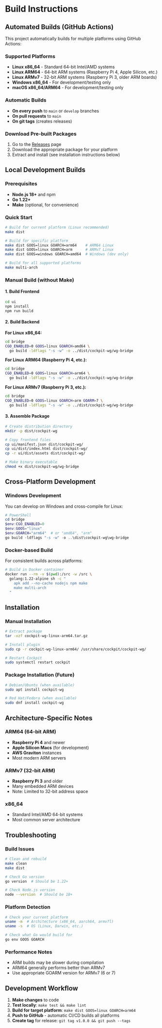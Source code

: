 # Build Instructions

## Automated Builds (GitHub Actions)

This project automatically builds for multiple platforms using GitHub Actions:

### Supported Platforms
- **Linux x86_64** - Standard 64-bit Intel/AMD systems
- **Linux ARM64** - 64-bit ARM systems (Raspberry Pi 4, Apple Silicon, etc.)
- **Linux ARMv7** - 32-bit ARM systems (Raspberry Pi 3, older ARM boards)
- **Windows x86_64** - For development/testing only
- **macOS x86_64/ARM64** - For development/testing only

### Automatic Builds
- **On every push** to `main` or `develop` branches
- **On pull requests** to `main`
- **On git tags** (creates releases)

### Download Pre-built Packages
1. Go to the [Releases](../../releases) page
2. Download the appropriate package for your platform
3. Extract and install (see installation instructions below)

## Local Development Builds

### Prerequisites
- **Node.js 18+** and npm
- **Go 1.22+**
- **Make** (optional, for convenience)

### Quick Start
```bash
# Build for current platform (Linux recommended)
make dist

# Build for specific platform
make dist GOOS=linux GOARCH=arm64    # ARM64 Linux
make dist GOOS=linux GOARCH=arm      # ARMv7 Linux
make dist GOOS=windows GOARCH=amd64  # Windows (dev only)

# Build for all supported platforms
make multi-arch
```

### Manual Build (without Make)

#### 1. Build Frontend
```bash
cd ui
npm install
npm run build
```

#### 2. Build Backend

**For Linux x86_64:**
```bash
cd bridge
CGO_ENABLED=0 GOOS=linux GOARCH=amd64 \
  go build -ldflags "-s -w" -o ../dist/cockpit-wg/wg-bridge
```

**For Linux ARM64 (Raspberry Pi 4, etc.):**
```bash
cd bridge
CGO_ENABLED=0 GOOS=linux GOARCH=arm64 \
  go build -ldflags "-s -w" -o ../dist/cockpit-wg/wg-bridge
```

**For Linux ARMv7 (Raspberry Pi 3, etc.):**
```bash
cd bridge
CGO_ENABLED=0 GOOS=linux GOARCH=arm GOARM=7 \
  go build -ldflags "-s -w" -o ../dist/cockpit-wg/wg-bridge
```

#### 3. Assemble Package
```bash
# Create distribution directory
mkdir -p dist/cockpit-wg

# Copy frontend files
cp ui/manifest.json dist/cockpit-wg/
cp ui/dist/index.html dist/cockpit-wg/
cp -r ui/dist/assets dist/cockpit-wg/

# Make binary executable
chmod +x dist/cockpit-wg/wg-bridge
```

## Cross-Platform Development

### Windows Development
You can develop on Windows and cross-compile for Linux:

```powershell
# PowerShell
cd bridge
$env:CGO_ENABLED=0
$env:GOOS="linux"
$env:GOARCH="arm64"  # or "amd64", "arm"
go build -ldflags "-s -w" -o ..\dist\cockpit-wg\wg-bridge
```

### Docker-based Build
For consistent builds across platforms:

```bash
# Build in Docker container
docker run --rm -v $(pwd):/src -w /src \
  golang:1.22-alpine sh -c "
    apk add --no-cache nodejs npm make
    make multi-arch
  "
```

## Installation

### Manual Installation
```bash
# Extract package
tar -xzf cockpit-wg-linux-arm64.tar.gz

# Install plugin
sudo cp -r cockpit-wg-linux-arm64/ /usr/share/cockpit/cockpit-wg/

# Restart Cockpit
sudo systemctl restart cockpit
```

### Package Installation (Future)
```bash
# Debian/Ubuntu (when available)
sudo apt install cockpit-wg

# Red Hat/Fedora (when available)
sudo dnf install cockpit-wg
```

## Architecture-Specific Notes

### ARM64 (64-bit ARM)
- **Raspberry Pi 4** and newer
- **Apple Silicon Macs** (for development)
- **AWS Graviton** instances
- Most modern ARM servers

### ARMv7 (32-bit ARM)
- **Raspberry Pi 3** and older
- Many embedded ARM devices
- Note: Limited to 32-bit address space

### x86_64
- Standard Intel/AMD 64-bit systems
- Most common server architecture

## Troubleshooting

### Build Issues
```bash
# Clean and rebuild
make clean
make dist

# Check Go version
go version  # Should be 1.22+

# Check Node.js version
node --version  # Should be 18+
```

### Platform Detection
```bash
# Check your current platform
uname -m  # Architecture (x86_64, aarch64, armv7l)
uname -s  # OS (Linux, Darwin, etc.)

# Check what Go would build for
go env GOOS GOARCH
```

### Performance Notes
- ARM builds may be slower during compilation
- ARM64 generally performs better than ARMv7
- Use appropriate GOARM version for ARMv7 (6 or 7)

## Development Workflow

1. **Make changes** to code
2. **Test locally**: `make test && make lint`
3. **Build for target platform**: `make dist GOOS=linux GOARCH=arm64`
4. **Push to GitHub** - automatic CI/CD builds all platforms
5. **Create tag** for release: `git tag v1.0.0 && git push --tags`
